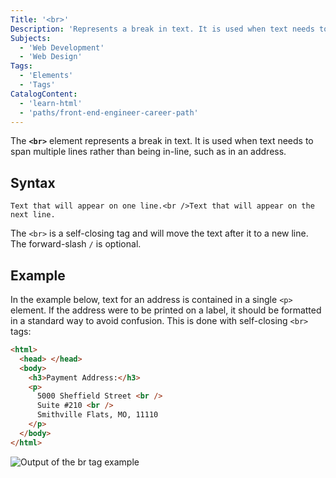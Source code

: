 ```yaml
---
Title: '<br>'
Description: 'Represents a break in text. It is used when text needs to span multiple lines rather than being in-line, such as in an address.'
Subjects:
  - 'Web Development'
  - 'Web Design'
Tags:
  - 'Elements'
  - 'Tags'
CatalogContent:
  - 'learn-html'
  - 'paths/front-end-engineer-career-path'
---
```


The **`<br>`** element represents a break in text. It is used when text needs to span multiple lines rather than being in-line, such as in an address.

## Syntax

```pseudo
Text that will appear on one line.<br />Text that will appear on the next line.
```

The `<br>` is a self-closing tag and will move the text after it to a new line. The forward-slash `/` is optional.

## Example

In the example below, text for an address is contained in a single `<p>` element. If the address were to be printed on a label, it should be formatted in a standard way to avoid confusion. This is done with self-closing `<br>` tags:

```html
<html>
  <head> </head>
  <body>
    <h3>Payment Address:</h3>
    <p>
      5000 Sheffield Street <br />
      Suite #210 <br />
      Smithville Flats, MO, 11110
    </p>
  </body>
</html>
```

![Output of the br tag example](https://raw.githubusercontent.com/Codecademy/docs/main/media/html-br-example.png)
